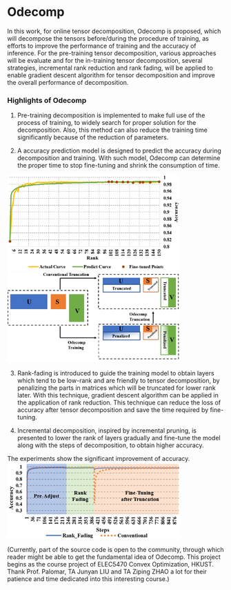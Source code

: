 # Odecomp

In this work, for online tensor decomposition, Odecomp is proposed, which will decompose the tensors before/during the procedure of training, as efforts to improve the performance of training and the accuracy of inference. For the pre-training tensor decomposition, various approaches will be evaluate and for the in-training tensor decomposition, several strategies, incremental rank reduction and rank fading, will be applied to enable gradient descent algorithm for tensor decomposition and improve the overall performance of decomposition.

### Highlights of Odecomp

   1) Pre-training decomposition is implemented to make full use of the process of training, to widely search for proper
solution for the decomposition. Also, this method can also reduce the training time significantly because of the reduction
of parameters.

   2) A accuracy prediction model is designed to predict the accuracy during decomposition and training. With such model,
Odecomp can determine the proper time to stop fine-tuning and shrink the consumption of time.

<img src="https://github.com/zslwyuan/Odecomp/blob/master/Result_figures/exp_predict0.png" width="400">
<img src="https://github.com/zslwyuan/Odecomp/blob/master/Impl_figures/reduction.png" width="400">

   3) Rank-fading is introduced to guide the training model to obtain layers which tend to be low-rank and are friendly to
tensor decomposition, by penalizing the parts in matrices which will be truncated for lower rank later. With this technique,
gradient descent algorithm can be applied in the application of rank reduction. This technique can reduce the loss of
accuracy after tensor decomposition and save the time required by fine-tuning.

   4) Incremental decomposition, inspired by incremental pruning, is presented to lower the rank of layers gradually and
fine-tune the model along with the steps of decomposition, to obtain higher accuracy.

The experiments show the significant improvement of accuracy.
<img src="https://github.com/zslwyuan/Odecomp/blob/master/Result_figures/truncate15.png" width="400">

(Currently, part of the source code is open to the community, through which reader might be able to get the fundamental idea of Odecomp. This project begins as the course project of ELEC5470 Convex Optimization, HKUST. Thank Prof. Palomar, TA Junyan LIU and TA Ziping ZHAO a lot for their patience and time dedicated into this interesting course.)
